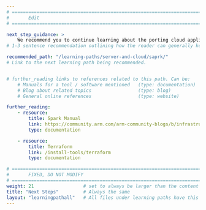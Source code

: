 ```yaml
---
# ================================================================================
#       Edit
# ================================================================================

next_step_guidance: >
    We recommend you to continue learning about the porting cloud applications to Arm architecture for increased performance and cost savings. The learning path on Saprk is a next great step.
# 1-3 sentence recommendation outlining how the reader can generally keep learning about these topics, and a specific explanation of why the next step is being recommended.

recommended_path: "/learning-paths/server-and-cloud/saprk/"
# Link to the next learning path being recommended.


# further_reading links to references related to this path. Can be:
    # Manuals for a tool / software mentioned   (type: documentation)
    # Blog about related topics                 (type: blog)
    # General online references                 (type: website) 

further_reading:
    - resource:
        title: Spark Manual
        link: https://community.arm.com/arm-community-blogs/b/infrastructure-solutions-blog/posts/optimize-spark-on-aws-graviton2-best-practices-k-means-clustering
        type: documentation

    - resource:
        title: Terraform
        link: /install-tools/terraform
        type: documentation 

# ================================================================================
#       FIXED, DO NOT MODIFY
# ================================================================================
weight: 21                  # set to always be larger than the content in this path, and one more than 'review'
title: "Next Steps"         # Always the same
layout: "learningpathall"   # All files under learning paths have this same wrapper
---
```

  






